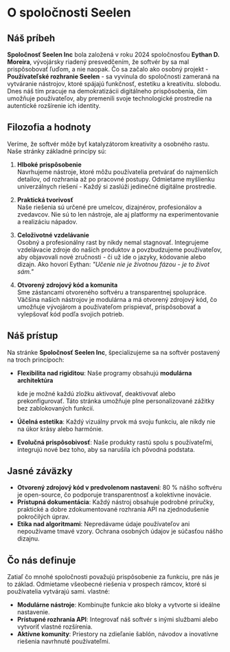 # O spoločnosti Seelen

## Náš príbeh

**Spoločnosť Seelen Inc**  bola založená v roku 2024 spoločnosťou **Eythan D. Moreira**, vývojársky riadený
presvedčením, že softvér by sa mal prispôsobovať ľuďom, a nie naopak.
Čo sa začalo ako osobný projekt - **Používateľské rozhranie Seelen**  - sa vyvinula do spoločnosti
zameraná na vytváranie nástrojov, ktoré spájajú funkčnosť, estetiku a kreativitu.
slobodu. Dnes náš tím pracuje na demokratizácii digitálneho prispôsobenia, čím umožňuje
používateľov, aby premenili svoje technologické prostredie na autentické rozšírenie
ich identity.

## Filozofia a hodnoty

Veríme, že softvér môže byť katalyzátorom kreativity a osobného rastu. Naše stránky
základné princípy sú:

1.  **Hlboké prispôsobenie**\
    Navrhujeme nástroje, ktoré môžu používatelia pretvárať do najmenších detailov, od
    rozhrania až po pracovné postupy. Odmietame myšlienku univerzálnych riešení
    \- Každý si zaslúži jedinečné digitálne prostredie.

2.  **Praktická tvorivosť**\
    Naše riešenia sú určené pre umelcov, dizajnérov, profesionálov a
    zvedavcov. Nie sú to len nástroje, ale aj platformy na experimentovanie a
    realizáciu nápadov.

3.  **Celoživotné vzdelávanie**\
    Osobný a profesionálny rast by nikdy nemal stagnovať. Integrujeme
    vzdelávacie zdroje do našich produktov a povzbudzujeme používateľov, aby objavovali nové
    zručnosti - či už ide o jazyky, kódovanie alebo dizajn. Ako hovorí Eythan: *"Učenie
    nie je životnou fázou - je to život sám."*

4.  **Otvorený zdrojový kód a komunita**\
    Sme zástancami otvoreného softvéru a transparentnej spolupráce. Väčšina našich
    nástrojov je modulárna a má otvorený zdrojový kód, čo umožňuje vývojárom a používateľom
    prispievať, prispôsobovať a vylepšovať kód podľa svojich potrieb.

## Náš prístup

Na stránke **Spoločnosť Seelen Inc**, špecializujeme sa na softvér postavený na troch princípoch:

*   **Flexibilita nad rigiditou**: Naše programy obsahujú **modulárna architektúra**

    kde je možné každú zložku aktivovať, deaktivovať alebo prekonfigurovať. Táto stránka
    umožňuje plne personalizované zážitky bez zablokovaných funkcií.
*   **Účelná estetika**: Každý vizuálny prvok má svoju funkciu, ale nikdy nie
    na úkor krásy alebo harmónie.
*   **Evolučná prispôsobivosť**: Naše produkty rastú spolu s používateľmi, integrujú nové
    bez toho, aby sa narušila ich pôvodná podstata.

## Jasné záväzky

*   **Otvorený zdrojový kód v predvolenom nastavení**: 80 % nášho softvéru je open-source, čo podporuje
    transparentnosť a kolektívne inovácie.
*   **Prístupná dokumentácia**: Každý nástroj obsahuje podrobné príručky, praktické
    a dobre zdokumentované rozhrania API na zjednodušenie pokročilých úprav.
*   **Etika nad algoritmami**: Nepredávame údaje používateľov ani nepoužívame tmavé vzory.
    Ochrana osobných údajov je súčasťou nášho dizajnu.

## Čo nás definuje

Zatiaľ čo mnohé spoločnosti považujú prispôsobenie za funkciu, pre nás je to
základ. Odmietame všeobecné riešenia v prospech rámcov, ktoré si používatelia vytvárajú sami.
vlastné:

*   **Modulárne nástroje**: Kombinujte funkcie ako bloky a vytvorte si ideálne nastavenie.
*   **Prístupné rozhrania API**: Integrovať náš softvér s inými službami alebo vytvoriť
    vlastné rozšírenia.
*   **Aktívne komunity**: Priestory na zdieľanie šablón, návodov a
    inovatívne riešenia navrhnuté používateľmi.
